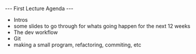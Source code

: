 --- First Lecture Agenda ---
- Intros 
- some slides to go through for whats going happen for the next 12 weeks
- The dev workflow 
- Git 
- making a small program, refactoring, commiting, etc

